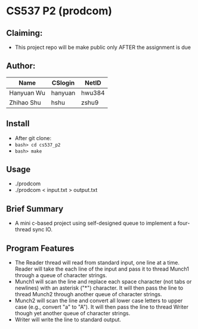 # CS537 P2 (prodcom)

## Claiming:

* This project repo will be make public only AFTER the assignment is due

## Author:

|Name|CSlogin|NetID|
|----|-------|-----|
|Hanyuan Wu|hanyuan|hwu384|
|Zhihao Shu|hshu|zshu9|

## Install

* After git clone:
* `bash> cd cs537_p2`
* `bash> make`

## Usage

* ./prodcom
* ./prodcom < input.txt > output.txt

## Brief Summary

* A mini c-based project using self-designed queue to implement a four-thread sync IO.

## Program Features

* The Reader thread will read from standard input, one line at a time. Reader will take the each line of the input and pass it to thread Munch1 through a queue of character strings.
* Munch1 will scan the line and replace each space character (not tabs or newlines) with an asterisk ("*") character. It will then pass the line to thread Munch2 through another queue of character strings.
* Munch2 will scan the line and convert all lower case letters to upper case (e.g., convert "a" to "A"). It will then pass the line to thread Writer though yet another queue of character strings.
* Writer will write the line to standard output.

